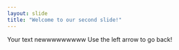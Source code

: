```yaml
---
layout: slide
title: "Welcome to our second slide!"
---
```

Your text newwwwwwwww
Use the left arrow to go back!
